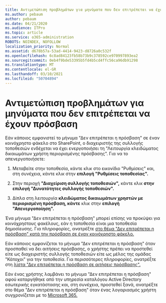 ```yaml
---
title: Αντιμετώπιση προβλημάτων για μηνύματα που δεν επιτρέπεται να έχουν πρόσβαση
ms.author: pebaum
author: pebaum
ms.date: 04/21/2020
ms.audience: ITPro
ms.topic: article
ms.service: o365-administration
ROBOTS: NOINDEX, NOFOLLOW
localization_priority: Normal
ms.assetid: d678b57a-53ad-4414-9423-d8726a0c532f
ms.openlocfilehash: 6c8ad84123fb58b73b9c378592ce970997893ea2
ms.sourcegitcommit: 0eb4f9bde53395b5fd4b5cd4ffc56ca96db91298
ms.translationtype: MT
ms.contentlocale: el-GR
ms.lasthandoff: 03/10/2021
ms.locfileid: "50704894"
---
```

# <a name="troubleshoot-access-denied-messages"></a>Αντιμετώπιση προβλημάτων για μηνύματα που δεν επιτρέπεται να έχουν πρόσβαση

Εάν κάποιος εμφανιστεί το μήνυμα "Δεν επιτρέπεται η πρόσβαση" σε έναν κοινόχρηστο φάκελο στο SharePoint, ο διαχειριστής της συλλογής τοποθεσιών ενδέχεται να έχει ενεργοποιήσει τη "Λειτουργία κλειδώματος δικαιωμάτων χρήστη περιορισμένης πρόσβασης". Για να το απενεργοποιήσετε: 
  
1. Μεταβείτε στην τοποθεσία, κάντε κλικ στο εικονίδιο "Ρυθμίσεις" και, στη συνέχεια, κάντε κλικ στην **επιλογή "Ρυθμίσεις τοποθεσίας".**
    
2. Στην περιοχή **"Διαχείριση συλλογής τοποθεσιών",** κάντε κλικ **στην επιλογή "Δυνατότητες συλλογής τοποθεσιών".**
    
3. Δίπλα στη λειτουργία **κλειδώματος δικαιωμάτων χρηστών με περιορισμένη πρόσβαση, κάντε** κλικ στην **επιλογή "Απενεργοποίηση".**
    
Ένα μήνυμα "Δεν επιτρέπεται η πρόσβαση" μπορεί επίσης να προκύψει για κοινόχρηστους φακέλους, εάν η τοποθεσία είναι μια τοποθεσία δημοσίευσης. Για πληροφορίες, ανατρέξτε [στο θέμα "Δεν επιτρέπεται η πρόσβαση" κατά την πρόσβαση σε έναν κοινόχρηστο φάκελο.](https://answers.microsoft.com/windows/forum/windows_7-files/access-denied-to-share-folder/79fae49d-cddf-4845-8ac8-c141884d85fb)
  
Εάν κάποιος εμφανίζεται το μήνυμα "Δεν επιτρέπεται η πρόσβαση" όταν προσπαθεί να δει αιτήσεις πρόσβασης, ο χρήστης πρέπει να προστεθεί είτε ως διαχειριστής συλλογής τοποθεσιών είτε ως μέλος της ομάδας "Κάτοχοι" για την τοποθεσία. Για περισσότερες πληροφορίες, ανατρέξτε στη [λίστα "Δεν επιτρέπεται η πρόσβαση σε αιτήσεις πρόσβασης".](https://go.microsoft.com/fwlink/?linkid=2004220)
  
Εάν ένας χρήστης λαμβάνει το μήνυμα "Δεν επιτρέπεται η πρόσβαση" αφού καταργήθηκε από την υπηρεσία καταλόγου Active Directory εσωτερικής εγκατάστασης και, στη συνέχεια, προστεθεί ξανά, ανατρέξτε στο θέμα "Δεν επιτρέπεται η πρόσβαση" όταν ένας λογαριασμός χρήστη συγχρονίζεται με το [Microsoft 365.](https://go.microsoft.com/fwlink/?linkid=2004318)
  

